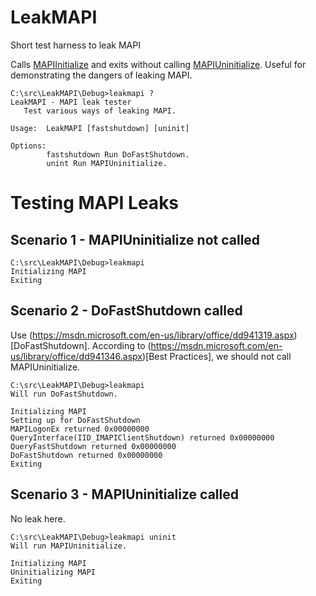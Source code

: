 # LeakMAPI
Short test harness to leak MAPI

Calls [MAPIInitialize](https://msdn.microsoft.com/en-us/library/office/cc842343.aspx) and exits without calling [MAPIUninitialize](https://msdn.microsoft.com/en-us/library/office/cc765647.aspx). Useful for demonstrating the dangers of leaking MAPI.

```
C:\src\LeakMAPI\Debug>leakmapi ?
LeakMAPI - MAPI leak tester
   Test various ways of leaking MAPI.

Usage:  LeakMAPI [fastshutdown] [uninit]

Options:
        fastshutdown Run DoFastShutdown.
        unint Run MAPIUninitialize.
```

# Testing MAPI Leaks
## Scenario 1 - MAPIUninitialize not called
```
C:\src\LeakMAPI\Debug>leakmapi
Initializing MAPI
Exiting
```

## Scenario 2 - DoFastShutdown called
Use (https://msdn.microsoft.com/en-us/library/office/dd941319.aspx)[DoFastShutdown]. According to (https://msdn.microsoft.com/en-us/library/office/dd941346.aspx)[Best Practices], we should not call MAPIUninitialize.
```
C:\src\LeakMAPI\Debug>leakmapi
Will run DoFastShutdown.

Initializing MAPI
Setting up for DoFastShutdown
MAPILogonEx returned 0x00000000
QueryInterface(IID_IMAPIClientShutdown) returned 0x00000000
QueryFastShutdown returned 0x00000000
DoFastShutdown returned 0x00000000
Exiting
```

## Scenario 3 - MAPIUninitialize called
No leak here.
```
C:\src\LeakMAPI\Debug>leakmapi uninit
Will run MAPIUninitialize.

Initializing MAPI
Uninitializing MAPI
Exiting
```

